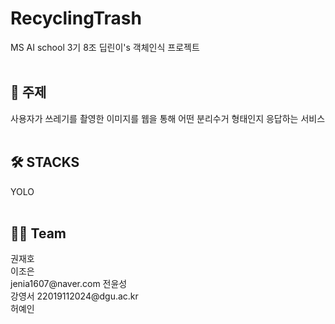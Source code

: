 # RecyclingTrash
MS AI school 3기 8조 딥린이's 객체인식 프로젝트<br/>
<br/>

<h2> 🤚 주제 </h2>
사용자가 쓰레기를 촬영한 이미지를 웹을 통해 어떤 분리수거 형태인지 응답하는 서비스 <br/>
<br/>

<h2> 🛠 STACKS </h2> 
YOLO <br/>
<br/>

<h2> 👨‍🌾 Team </h2>
권재호<br/>
이조은<br/>jenia1607@naver.com
전윤성<br/>
강영서 22019112024@dgu.ac.kr<br/>
허예인<br/>
